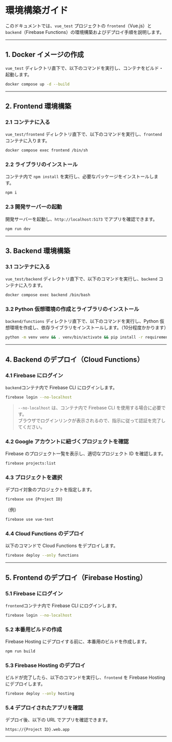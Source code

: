 # 環境構築ガイド

このドキュメントでは、`vue_test` プロジェクトの `frontend`（Vue.js）と `backend`（Firebase Functions）の環境構築およびデプロイ手順を説明します。

---

## **1. Docker イメージの作成**

`vue_test` ディレクトリ直下で、以下のコマンドを実行し、コンテナをビルド・起動します。

```sh
docker compose up -d --build
```

---

## **2. Frontend 環境構築**

### **2.1 コンテナに入る**

`vue_test/frontend` ディレクトリ直下で、以下のコマンドを実行し、`frontend` コンテナに入ります。

```sh
docker compose exec frontend /bin/sh
```

### **2.2 ライブラリのインストール**

コンテナ内で `npm install` を実行し、必要なパッケージをインストールします。

```sh
npm i
```

### **2.3 開発サーバーの起動**

開発サーバーを起動し、`http://localhost:5173` でアプリを確認できます。

```sh
npm run dev
```

---

## **3. Backend 環境構築**

### **3.1 コンテナに入る**

`vue_test/backend` ディレクトリ直下で、以下のコマンドを実行し、`backend` コンテナに入ります。

```sh
docker compose exec backend /bin/bash
```

### **3.2 Python 仮想環境の作成とライブラリのインストール**

`backend/functions` ディレクトリ直下で、以下のコマンドを実行し、Python 仮想環境を作成し、依存ライブラリをインストールします。（10分程度かかります）

```sh
python -m venv venv && . venv/bin/activate && pip install -r requirements.txt
```

---

## **4. Backend のデプロイ（Cloud Functions）**

### **4.1 Firebase にログイン**

`backend`コンテナ内で Firebase CLI にログインします。

```sh
firebase login --no-localhost
```

> `--no-localhost` は、コンテナ内で Firebase CLI を使用する場合に必要です。  
> ブラウザでログインリンクが表示されるので、指示に従って認証を完了してください。

### **4.2 Google アカウントに紐づくプロジェクトを確認**

Firebase のプロジェクト一覧を表示し、適切なプロジェクト ID を確認します。

```sh
firebase projects:list
```

### **4.3 プロジェクトを選択**

デプロイ対象のプロジェクトを指定します。

```sh
firebase use {Project ID}
```

（例）

```sh
firebase use vue-test
```

### **4.4 Cloud Functions のデプロイ**

以下のコマンドで Cloud Functions をデプロイします。

```sh
firebase deploy --only functions
```

---

## **5. Frontend のデプロイ（Firebase Hosting）**

### **5.1 Firebase にログイン**

`frontend`コンテナ内で Firebase CLI にログインします。

```sh
firebase login --no-localhost
```

### **5.2 本番用ビルドの作成**

Firebase Hosting にデプロイする前に、本番用のビルドを作成します。

```sh
npm run build
```

### **5.3 Firebase Hosting のデプロイ**

ビルドが完了したら、以下のコマンドを実行し、`frontend` を Firebase Hosting にデプロイします。

```sh
firebase deploy --only hosting
```

### **5.4 デプロイされたアプリを確認**

デプロイ後、以下の URL でアプリを確認できます。

```
https://{Project ID}.web.app
```

---
